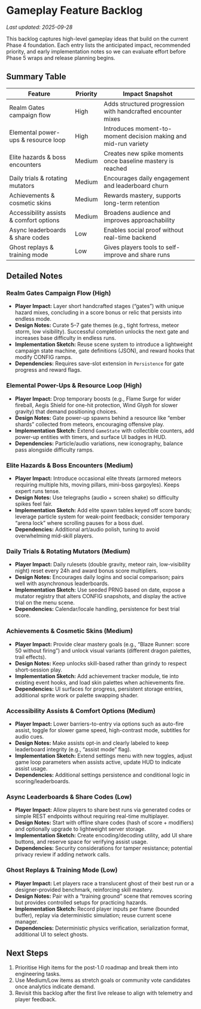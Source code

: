 # Gameplay Feature Backlog

_Last updated: 2025-09-28_

This backlog captures high-level gameplay ideas that build on the current Phase 4 foundation. Each entry lists the anticipated impact, recommended priority, and early implementation notes so we can evaluate effort before Phase 5 wraps and release planning begins.

## Summary Table
| Feature | Priority | Impact Snapshot |
| --- | --- | --- |
| Realm Gates campaign flow | High | Adds structured progression with handcrafted encounter mixes |
| Elemental power-ups & resource loop | High | Introduces moment-to-moment decision making and mid-run variety |
| Elite hazards & boss encounters | Medium | Creates new spike moments once baseline mastery is reached |
| Daily trials & rotating mutators | Medium | Encourages daily engagement and leaderboard churn |
| Achievements & cosmetic skins | Medium | Rewards mastery, supports long-term retention |
| Accessibility assists & comfort options | Medium | Broadens audience and improves approachability |
| Async leaderboards & share codes | Low | Enables social proof without real-time backend |
| Ghost replays & training mode | Low | Gives players tools to self-improve and share runs |

## Detailed Notes
### Realm Gates Campaign Flow (High)
- **Player Impact:** Layer short handcrafted stages (“gates”) with unique hazard mixes, concluding in a score bonus or relic that persists into endless mode.
- **Design Notes:** Curate 5–7 gate themes (e.g., tight fortress, meteor storm, low visibility). Successful completion unlocks the next gate and increases base difficulty in endless runs.
- **Implementation Sketch:** Reuse scene system to introduce a lightweight campaign state machine, gate definitions (JSON), and reward hooks that modify CONFIG ramps.
- **Dependencies:** Requires save-slot extension in `Persistence` for gate progress and reward flags.

### Elemental Power-Ups & Resource Loop (High)
- **Player Impact:** Drop temporary boosts (e.g., Flame Surge for wider fireball, Aegis Shield for one-hit protection, Wind Glyph for slower gravity) that demand positioning choices.
- **Design Notes:** Gate power-up spawns behind a resource like “ember shards” collected from meteors, encouraging offensive play.
- **Implementation Sketch:** Extend `GameState` with collectible counters, add power-up entities with timers, and surface UI badges in HUD.
- **Dependencies:** Particle/audio variations, new iconography, balance pass alongside difficulty ramps.

### Elite Hazards & Boss Encounters (Medium)
- **Player Impact:** Introduce occasional elite threats (armored meteors requiring multiple hits, moving pillars, mini-boss gargoyles). Keeps expert runs tense.
- **Design Notes:** Use telegraphs (audio + screen shake) so difficulty spikes feel fair.
- **Implementation Sketch:** Add elite spawn tables keyed off score bands; leverage particle system for weak-point feedback; consider temporary “arena lock” where scrolling pauses for a boss duel.
- **Dependencies:** Additional art/audio polish, tuning to avoid overwhelming mid-skill players.

### Daily Trials & Rotating Mutators (Medium)
- **Player Impact:** Daily rulesets (double gravity, meteor rain, low-visibility night) reset every 24h and award bonus score multipliers.
- **Design Notes:** Encourages daily logins and social comparison; pairs well with asynchronous leaderboards.
- **Implementation Sketch:** Use seeded PRNG based on date, expose a mutator registry that alters CONFIG snapshots, and display the active trial on the menu scene.
- **Dependencies:** Calendar/locale handling, persistence for best trial score.

### Achievements & Cosmetic Skins (Medium)
- **Player Impact:** Provide clear mastery goals (e.g., “Blaze Runner: score 50 without firing”) and unlock visual variants (different dragon palettes, trail effects).
- **Design Notes:** Keep unlocks skill-based rather than grindy to respect short-session play.
- **Implementation Sketch:** Add achievement tracker module, tie into existing event hooks, and load skin palettes when achievements fire.
- **Dependencies:** UI surfaces for progress, persistent storage entries, additional sprite work or palette swapping shader.

### Accessibility Assists & Comfort Options (Medium)
- **Player Impact:** Lower barriers-to-entry via options such as auto-fire assist, toggle for slower game speed, high-contrast mode, subtitles for audio cues.
- **Design Notes:** Make assists opt-in and clearly labeled to keep leaderboard integrity (e.g., “assist mode” flag).
- **Implementation Sketch:** Extend settings menu with new toggles, adjust game loop parameters when assists active, update HUD to indicate assist usage.
- **Dependencies:** Additional settings persistence and conditional logic in scoring/leaderboards.

### Async Leaderboards & Share Codes (Low)
- **Player Impact:** Allow players to share best runs via generated codes or simple REST endpoints without requiring real-time multiplayer.
- **Design Notes:** Start with offline share codes (hash of score + modifiers) and optionally upgrade to lightweight server storage.
- **Implementation Sketch:** Create encoding/decoding utility, add UI share buttons, and reserve space for verifying assist usage.
- **Dependencies:** Security considerations for tamper resistance; potential privacy review if adding network calls.

### Ghost Replays & Training Mode (Low)
- **Player Impact:** Let players race a translucent ghost of their best run or a designer-provided benchmark, reinforcing skill mastery.
- **Design Notes:** Pair with a “training ground” scene that removes scoring but provides controlled setups for practicing hazards.
- **Implementation Sketch:** Record player inputs per frame (bounded buffer), replay via deterministic simulation; reuse current scene manager.
- **Dependencies:** Deterministic physics verification, serialization format, additional UI to select ghosts.

## Next Steps
1. Prioritise High items for the post-1.0 roadmap and break them into engineering tasks.
2. Use Medium/Low items as stretch goals or community vote candidates once analytics indicate demand.
3. Revisit this backlog after the first live release to align with telemetry and player feedback.
